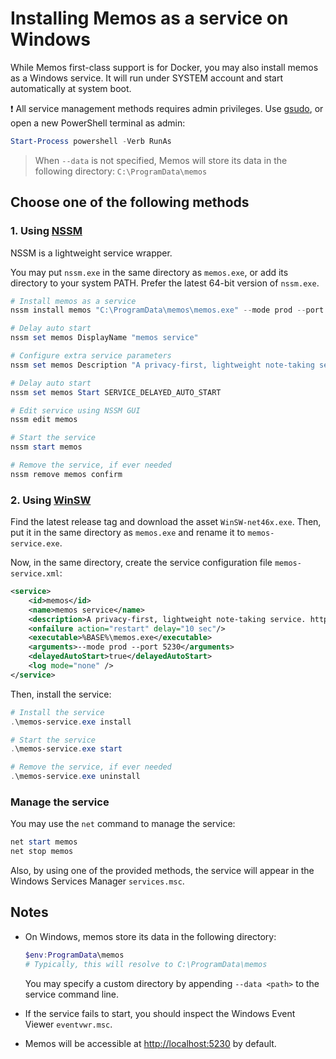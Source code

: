 # Installing Memos as a service on Windows

While Memos first-class support is for Docker, you may also install memos as a Windows service. It will run under SYSTEM account and start automatically at system boot.

❗ All service management methods requires admin privileges. Use [gsudo](https://gerardog.github.io/gsudo/docs/install), or open a new PowerShell terminal as admin:

```powershell
Start-Process powershell -Verb RunAs
```

> When `--data` is not specified, Memos will store its data in the following directory: `C:\ProgramData\memos`

## Choose one of the following methods

### 1. Using [NSSM](https://nssm.cc/download)

NSSM is a lightweight service wrapper.

You may put `nssm.exe` in the same directory as `memos.exe`, or add its directory to your system PATH. Prefer the latest 64-bit version of `nssm.exe`.

```powershell
# Install memos as a service
nssm install memos "C:\ProgramData\memos\memos.exe" --mode prod --port 5230

# Delay auto start
nssm set memos DisplayName "memos service"

# Configure extra service parameters
nssm set memos Description "A privacy-first, lightweight note-taking service. https://usememos.com/"

# Delay auto start
nssm set memos Start SERVICE_DELAYED_AUTO_START

# Edit service using NSSM GUI
nssm edit memos

# Start the service
nssm start memos

# Remove the service, if ever needed
nssm remove memos confirm
```

### 2. Using [WinSW](https://github.com/winsw/winsw)

Find the latest release tag and download the asset `WinSW-net46x.exe`. Then, put it in the same directory as `memos.exe` and rename it to `memos-service.exe`.

Now, in the same directory, create the service configuration file `memos-service.xml`:

```xml
<service>
    <id>memos</id>
    <name>memos service</name>
    <description>A privacy-first, lightweight note-taking service. https://usememos.com/</description>
    <onfailure action="restart" delay="10 sec"/>
    <executable>%BASE%\memos.exe</executable>
    <arguments>--mode prod --port 5230</arguments>
    <delayedAutoStart>true</delayedAutoStart>
    <log mode="none" />
</service>
```

Then, install the service:

```powershell
# Install the service
.\memos-service.exe install

# Start the service
.\memos-service.exe start

# Remove the service, if ever needed
.\memos-service.exe uninstall
```

### Manage the service

You may use the `net` command to manage the service:

```powershell
net start memos
net stop memos
```

Also, by using one of the provided methods, the service will appear in the Windows Services Manager `services.msc`.

## Notes

- On Windows, memos store its data in the following directory:

  ```powershell
  $env:ProgramData\memos
  # Typically, this will resolve to C:\ProgramData\memos
  ```

  You may specify a custom directory by appending `--data <path>` to the service command line.

- If the service fails to start, you should inspect the Windows Event Viewer `eventvwr.msc`.

- Memos will be accessible at [http://localhost:5230](http://localhost:5230) by default.
